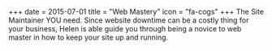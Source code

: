 +++
date = 2015-07-01
title = "Web Mastery"
icon = "fa-cogs"
+++
The Site Maintainer YOU need.
Since website downtime can be a costly thing for your business, Helen is able guide you through being a novice to web master in how to keep your site up and running.

<!--more-->


